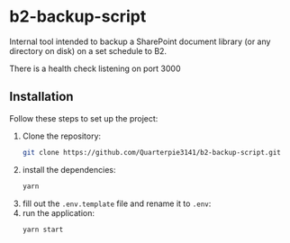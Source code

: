 # b2-backup-script

Internal tool intended to backup a SharePoint document library (or any directory on disk) on a set schedule to B2.

There is a health check listening on port 3000

## Installation

Follow these steps to set up the project:

1. Clone the repository:
   ```bash
   git clone https://github.com/Quarterpie3141/b2-backup-script.git
   ```
2. install the dependencies:
   ```bash
   yarn
   ```
3. fill out the `.env.template` file and rename it to `.env`:
4. run the application:
   ```bash
   yarn start
   ```
